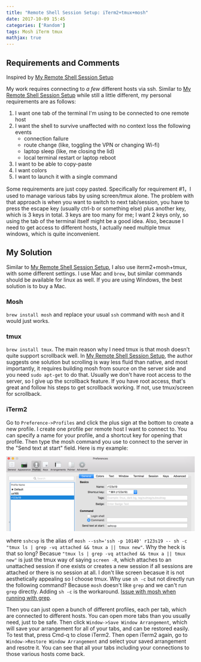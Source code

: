 ```yaml
---
title: "Remote Shell Session Setup: iTerm2+tmux+mosh"
date: 2017-10-09 15:45
categories: ['Random']
tags: Mosh iTerm tmux
mathjax: true
---
```



## Requirements and Comments

Inspired by [My Remote Shell Session Setup](https://blog.filippo.io/my-remote-shell-session-setup/)

My work requires connecting to _a few_ different hosts via ssh. Similar to [My Remote Shell Session Setup](https://blog.filippo.io/my-remote-shell-session-setup/) while still a little different, my personal requirements are as follows:

1. I want one tab of the terminal I'm using to be connected to one remote host
2. I want the shell to survive unaffected with no context loss the following events
    - connection failure
    - route change (like, toggling the VPN or changing Wi-fi)
    - laptop sleep (like, me closing the lid)
    - local terminal restart or laptop reboot
3. I want to be able to copy-paste
4. I want colors
5. I want to launch it with a single command

Some requirements are just copy pasted. Specifically for requirement #1，I used to manage various tabs by using screen/tmux alone. The problem with that approach is when you want to switch to next tab/session, you have to press the escape key (usually ctrl-b or something else) plus another key, which is 3 keys in total. 3 keys are too many for me; I want 2 keys only, so using the tab of the terminal itself might be a good idea. Also, because I need to get access to different hosts, I actually need multiple tmux windows, which is quite inconvenient.

<!--more-->

## My Solution

Similar to [My Remote Shell Session Setup](https://blog.filippo.io/my-remote-shell-session-setup/), I also use iterm2+mosh+tmux, with some different settings. I use Mac and `brew`, but similar commands should be available for linux as well. If you are using Windows, the best solution is to buy a Mac.

### Mosh

`brew install mosh` and replace your usual `ssh` command with `mosh` and it would just works.

### tmux

`brew install tmux`. The main reason why I need tmux is that mosh doesn't quite support scrollback well. In [My Remote Shell Session Setup](https://blog.filippo.io/my-remote-shell-session-setup/), the author suggests one solution but scrolling is way less fluid than native, and most importantly, it requires building mosh from source on the server side and you need `sudo apt-get` to do that. Usually we don't have root access to the server, so I give up the scrollback feature. If you have root access, that's great and follow his steps to get scrollback working. If not, use tmux/screen for scrollback.

### iTerm2

Go to `Preference->Profiles` and click the plus sign at the bottom to create a new profile. I create one profile per remote host I want to connect to. You can specify a name for your profile, and a shortcut key for opening that profile. Then type the mosh command you use to connect to the server in the "Send text at start" field. Here is my example:

![](/assets/Remote-Shell-Session-Setup-1.png)

where `sshcvp` is the alias of `mosh --ssh='ssh -p 10140' r123s19 -- sh -c "tmux ls | grep -vq attached && tmux a || tmux new"`. Why the heck is that so long? Becasue `"tmux ls | grep -vq attached && tmux a || tmux new"` is just the tmux way of saying `screen -R`, which attaches to an unattached session if one exists or creates a new session if all sessions are attached or there is no session at all. I don't like screen becasue it is not aesthetically appealing so I choose tmux. Why use `sh -c` but not directly run the following command? Because `mosh` doesn't like `grep` and we can't run `grep` directly. Adding `sh -c` is the workaround. [Issue with mosh when running with grep](https://github.com/mobile-shell/mosh/issues/931).

Then you can just open a bunch of different profiles, each per tab, which are connected to different hosts. You can open more tabs than you usually need, just to be safe. Then click `Window->Save Window Arrangement`, which will save your arrangement for all of your tabs, and can be restored easily. To test that, press Cmd-q to close iTerm2. Then open iTerm2 again, go to `Window->Restore Window Arrangement` and select your saved arrangement and resotre it. You can see that all your tabs including your connections to those various hosts come back.
